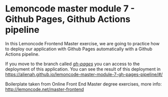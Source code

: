 # Lemoncode master module 7 - Github Pages, Github Actions pipeline

In this Lemoncode Frontend Master exercise, we are going to practice how to deploy our application with Github Pages automatically with a Github Actions pipeline.

If you move to the branch called [_gh-pages_](https://github.com/Alienah/lemoncode-master-module-7-gh-pages-pipeline/tree/gh-pages) you can access to the deployment of this application. You can see the result of this deployment in https://alienah.github.io/lemoncode-master-module-7-gh-pages-pipeline/#/

Boilerplate taken from Online Front End Master degree exercises, more info: http://lemoncode.net/master-frontend
